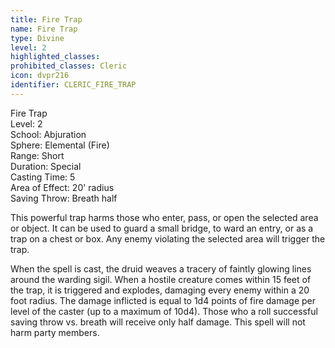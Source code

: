 ```yaml
---
title: Fire Trap
name: Fire Trap
type: Divine
level: 2
highlighted_classes: 
prohibited_classes: Cleric
icon: dvpr216
identifier: CLERIC_FIRE_TRAP
---
```

Fire Trap  
Level: 2  
School: Abjuration  
Sphere: Elemental (Fire)  
Range: Short  
Duration: Special  
Casting Time: 5  
Area of Effect: 20' radius  
Saving Throw: Breath half  
  
This powerful trap harms those who enter, pass, or open the selected area or object. It can be used to guard a small bridge, to ward an entry, or as a trap on a chest or box. Any enemy violating the selected area will trigger the trap.  
  
When the spell is cast, the druid weaves a tracery of faintly glowing lines around the warding sigil. When a hostile creature comes within 15 feet of the trap, it is triggered and explodes, damaging every enemy within a 20 foot radius. The damage inflicted is equal to 1d4 points of fire damage per level of the caster (up to a maximum of 10d4). Those who a roll successful saving throw vs. breath will receive only half damage. This spell will not harm party members.  
